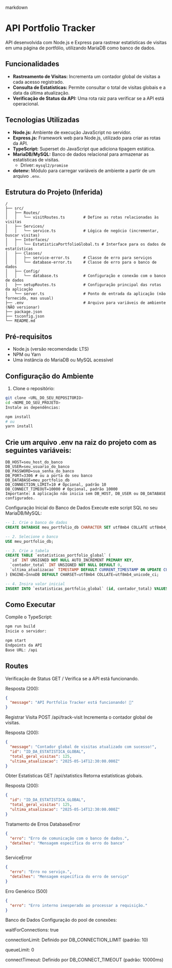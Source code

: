 markdown
# API Portfolio Tracker

API desenvolvida com Node.js e Express para rastrear estatísticas de visitas em uma página de portfólio, utilizando MariaDB como banco de dados.

## Funcionalidades

- **Rastreamento de Visitas:** Incrementa um contador global de visitas a cada acesso registrado.
- **Consulta de Estatísticas:** Permite consultar o total de visitas globais e a data da última atualização.
- **Verificação de Status da API:** Uma rota raiz para verificar se a API está operacional.

## Tecnologias Utilizadas

- **Node.js:** Ambiente de execução JavaScript no servidor.
- **Express.js:** Framework web para Node.js, utilizado para criar as rotas da API.
- **TypeScript:** Superset do JavaScript que adiciona tipagem estática.
- **MariaDB/MySQL:** Banco de dados relacional para armazenar as estatísticas de visitas.
  - Driver: `mysql2/promise`
- **dotenv:** Módulo para carregar variáveis de ambiente a partir de um arquivo `.env`.

## Estrutura do Projeto (Inferida)

```text
/
├── src/
│   ├── Routes/
│   │   └── visitRoutes.ts        # Define as rotas relacionadas às visitas
│   ├── Services/
│   │   └── service.ts            # Lógica de negócio (incrementar, buscar visitas)
│   ├── Interfaces/
│   │   └── EstatisticaPortfolioGlobal.ts # Interface para os dados de estatísticas
│   ├── Classes/
│   │   ├── service-error.ts      # Classe de erro para serviços
│   │   └── database-error.ts     # Classe de erro para o banco de dados
│   ├── Config/
│   │   └── database.ts           # Configuração e conexão com o banco de dados
│   ├── setupRoutes.ts            # Configuração principal das rotas da aplicação
│   └── server.ts                 # Ponto de entrada da aplicação (não fornecido, mas usual)
├── .env                          # Arquivo para variáveis de ambiente (NÃO versionar)
├── package.json
├── tsconfig.json
└── README.md

```

## Pré-requisitos

- Node.js (versão recomendada: LTS)
- NPM ou Yarn
- Uma instância do MariaDB ou MySQL acessível

## Configuração do Ambiente

1. Clone o repositório:

```bash
git clone <URL_DO_SEU_REPOSITORIO>
cd <NOME_DO_SEU_PROJETO>
Instale as dependências:
```

```bash
npm install
# ou
yarn install
```

## Crie um arquivo .env na raiz do projeto com as seguintes variáveis:

```text
DB_HOST=seu_host_do_banco
DB_USER=seu_usuario_do_banco
DB_PASSWORD=sua_senha_do_banco
DB_PORT=3306 # ou a porta do seu banco
DB_DATABASE=meu_portfolio_db
DB_CONNECTION_LIMIT=10 # Opcional, padrão 10
DB_CONNECT_TIMEOUT=10000 # Opcional, padrão 10000
Importante: A aplicação não inicia sem DB_HOST, DB_USER ou DB_DATABASE configurados.
```

Configuração Inicial do Banco de Dados
Execute este script SQL no seu MariaDB/MySQL:


```sql
-- 1. Crie o banco de dados
CREATE DATABASE meu_portfolio_db CHARACTER SET utf8mb4 COLLATE utf8mb4_unicode_ci;

-- 2. Selecione o banco
USE meu_portfolio_db;

-- 3. Crie a tabela
CREATE TABLE `estatisticas_portfolio_global` (
  `id` INT UNSIGNED NOT NULL AUTO_INCREMENT PRIMARY KEY,
  `contador_total` INT UNSIGNED NOT NULL DEFAULT 0,
  `ultima_atualizacao` TIMESTAMP DEFAULT CURRENT_TIMESTAMP ON UPDATE CURRENT_TIMESTAMP
) ENGINE=InnoDB DEFAULT CHARSET=utf8mb4 COLLATE=utf8mb4_unicode_ci;

-- 4. Insira valor inicial
INSERT INTO `estatisticas_portfolio_global` (id, contador_total) VALUES (1, 0);
```

## Como Executar
Compile o TypeScript:

```bash
npm run build
Inicie o servidor:
```

```bash
npm start
Endpoints da API
Base URL: /api
```
## Routes
Verificação de Status
GET /
Verifica se a API está funcionando.

Resposta (200):

```json
{
  "message": "API Portfolio Tracker está funcionando! 🚀"
}
```

Registrar Visita
POST /api/track-visit
Incrementa o contador global de visitas.

Resposta (200):

```json
{
  "message": "Contador global de visitas atualizado com sucesso!",
  "id": "ID_DA_ESTATISTICA_GLOBAL",
  "total_geral_visitas": 125,
  "ultima_atualizacao": "2025-05-14T12:30:00.000Z"
}
```

Obter Estatísticas
GET /api/statistics
Retorna estatísticas globais.

Resposta (200):

```json
{
  "id": "ID_DA_ESTATISTICA_GLOBAL",
  "total_geral_visitas": 125,
  "ultima_atualizacao": "2025-05-14T12:30:00.000Z"
}
```

Tratamento de Erros
DatabaseError

```json
{
  "erro": "Erro de comunicação com o banco de dados.",
  "detalhes": "Mensagem específica do erro do banco"
}
```

ServiceError
```json
{
  "erro": "Erro no serviço.",
  "detalhes": "Mensagem específica do erro de serviço"
}
```

Erro Genérico (500)
```json
{
  "erro": "Erro interno inesperado ao processar a requisição."
}
```

Banco de Dados
Configuração do pool de conexões:

waitForConnections: true

connectionLimit: Definido por DB_CONNECTION_LIMIT (padrão: 10)

queueLimit: 0

connectTimeout: Definido por DB_CONNECT_TIMEOUT (padrão: 10000ms)